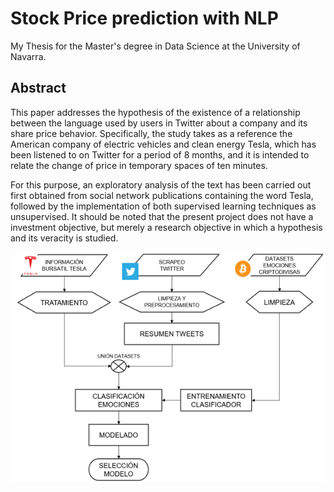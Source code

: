 # Stock Price prediction with NLP
My Thesis for the  Master's degree in Data Science at the University of Navarra.

## Abstract
This paper addresses the hypothesis of the existence of a relationship between the language used by users in Twitter about a company and its share price behavior. Specifically, the study takes as a reference the American company of electric vehicles and clean energy Tesla, which has been listened to on Twitter for a period of 8 months, and it is intended to relate the change of price in temporary spaces of ten minutes.

For this purpose, an exploratory analysis of the text has been carried out first obtained from social network publications containing the word Tesla, followed by the implementation of both supervised learning techniques as unsupervised. It should be noted that the present project does not have a investment objective, but merely a research objective in which a hypothesis and its veracity is studied.


![Workflow](https://github.com/pablojordandlf/Stock-Price-prediction-with-NLP/blob/master/Data/Workflow.png)
